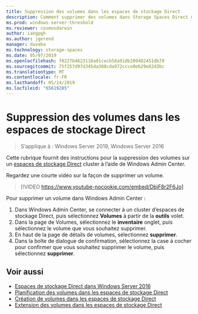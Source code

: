 ```yaml
---
title: Suppression des volumes dans les espaces de stockage Direct
description: Comment supprimer des volumes dans Storage Spaces Direct using Windows Admin Center.
ms.prod: windows-server-threshold
ms.reviewer: cosmosdarwin
author: iangpgh
ms.author: jgerend
manager: daveba
ms.technology: storage-spaces
ms.date: 05/07/2019
ms.openlocfilehash: f0227b4623118a01cecb58a91db209482451db70
ms.sourcegitcommit: 75f257d97d345da388cda972ccce0eb29e82d3bc
ms.translationtype: MT
ms.contentlocale: fr-FR
ms.lasthandoff: 05/14/2019
ms.locfileid: "65619285"
---
```

# <a name="deleting-volumes-in-storage-spaces-direct"></a>Suppression des volumes dans les espaces de stockage Direct
> S’applique à : Windows Server 2019, Windows Server 2016

Cette rubrique fournit des instructions pour la suppression des volumes sur un [espaces de stockage Direct](storage-spaces-direct-overview.md) cluster à l’aide de Windows Admin Center.

Regardez une courte vidéo sur la façon de supprimer un volume.

> [!VIDEO https://www.youtube-nocookie.com/embed/DbjF8r2F6Jo]

Pour supprimer un volume dans Windows Admin Center :

1. Dans Windows Admin Center, se connecter à un cluster d’espaces de stockage Direct, puis sélectionnez **Volumes** à partir de la **outils** volet.
2. Dans la page de Volumes, sélectionnez le **inventaire** onglet, puis sélectionnez le volume que vous souhaitez supprimer.
4. En haut de la page de détails de volumes, sélectionnez **supprimer**.
5. Dans la boîte de dialogue de confirmation, sélectionnez la case à cocher pour confirmer que vous souhaitez supprimer le volume, puis sélectionnez **supprimer**.

## <a name="see-also"></a>Voir aussi

- [Espaces de stockage Direct dans Windows Server 2016](storage-spaces-direct-overview.md)
- [Planification des volumes dans les espaces de stockage Direct](plan-volumes.md)
- [Création de volumes dans les espaces de stockage Direct](create-volumes.md)
- [Extension des volumes dans les espaces de stockage Direct](resize-volumes.md)
